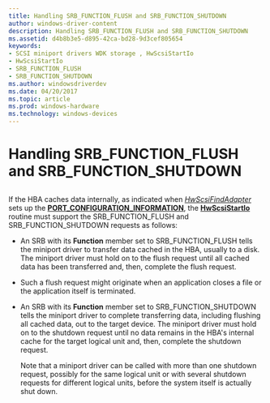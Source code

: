 ```yaml
---
title: Handling SRB_FUNCTION_FLUSH and SRB_FUNCTION_SHUTDOWN
author: windows-driver-content
description: Handling SRB_FUNCTION_FLUSH and SRB_FUNCTION_SHUTDOWN
ms.assetid: d4b8b3e5-d895-42ca-bd28-9d3cef805654
keywords:
- SCSI miniport drivers WDK storage , HwScsiStartIo
- HwScsiStartIo
- SRB_FUNCTION_FLUSH
- SRB_FUNCTION_SHUTDOWN
ms.author: windowsdriverdev
ms.date: 04/20/2017
ms.topic: article
ms.prod: windows-hardware
ms.technology: windows-devices
---
```


# Handling SRB\_FUNCTION\_FLUSH and SRB\_FUNCTION\_SHUTDOWN


## <span id="ddk_handling_srb_function_flush_and_srb_function_shutdown_kg"></span><span id="DDK_HANDLING_SRB_FUNCTION_FLUSH_AND_SRB_FUNCTION_SHUTDOWN_KG"></span>


If the HBA caches data internally, as indicated when [*HwScsiFindAdapter*](https://msdn.microsoft.com/library/windows/hardware/ff557300) sets up the [**PORT\_CONFIGURATION\_INFORMATION**](https://msdn.microsoft.com/library/windows/hardware/ff563900), the [**HwScsiStartIo**](https://msdn.microsoft.com/library/windows/hardware/ff557323) routine must support the SRB\_FUNCTION\_FLUSH and SRB\_FUNCTION\_SHUTDOWN requests as follows:

-   An SRB with its **Function** member set to SRB\_FUNCTION\_FLUSH tells the miniport driver to transfer data cached in the HBA, usually to a disk. The miniport driver must hold on to the flush request until all cached data has been transferred and, then, complete the flush request.

-   Such a flush request might originate when an application closes a file or the application itself is terminated.

-   An SRB with its **Function** member set to SRB\_FUNCTION\_SHUTDOWN tells the miniport driver to complete transferring data, including flushing all cached data, out to the target device. The miniport driver must hold on to the shutdown request until no data remains in the HBA's internal cache for the target logical unit and, then, complete the shutdown request.

    Note that a miniport driver can be called with more than one shutdown request, possibly for the same logical unit or with several shutdown requests for different logical units, before the system itself is actually shut down.

 

 




